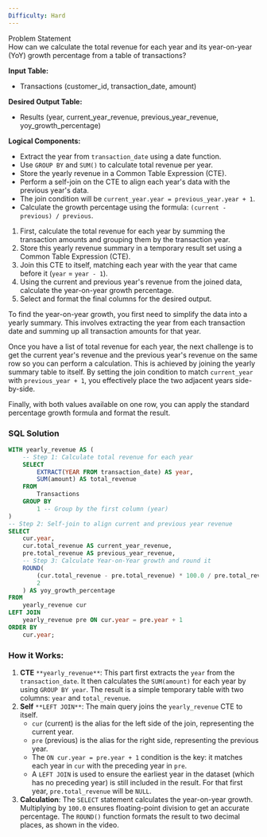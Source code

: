 ```yaml
---
Difficulty: Hard
---
```

  

Problem Statement  
How can we calculate the total revenue for each year and its year-on-year (YoY) growth percentage from a table of transactions?

**Input Table:**

- Transactions (customer_id, transaction_date, amount)

**Desired Output Table:**

- Results (year, current_year_revenue, previous_year_revenue, yoy_growth_percentage)

**Logical Components:**

- Extract the year from `transaction_date` using a date function.
- Use `GROUP BY` and `SUM()` to calculate total revenue per year.
- Store the yearly revenue in a Common Table Expression (CTE).
- Perform a self-join on the CTE to align each year's data with the previous year's data.
- The join condition will be `current_year.year = previous_year.year + 1`.
- Calculate the growth percentage using the formula: `(current - previous) / previous`.

  

1. First, calculate the total revenue for each year by summing the transaction amounts and grouping them by the transaction year.
2. Store this yearly revenue summary in a temporary result set using a Common Table Expression (CTE).
3. Join this CTE to itself, matching each year with the year that came before it (`year` = `year - 1`).
4. Using the current and previous year's revenue from the joined data, calculate the year-on-year growth percentage.
5. Select and format the final columns for the desired output.

  
To find the year-on-year growth, you first need to simplify the data into a yearly summary. This involves extracting the year from each transaction date and summing up all transaction amounts for that year.

Once you have a list of total revenue for each year, the next challenge is to get the current year's revenue and the previous year's revenue on the same row so you can perform a calculation. This is achieved by joining the yearly summary table to itself. By setting the join condition to match `current_year` with `previous_year + 1`, you effectively place the two adjacent years side-by-side.

Finally, with both values available on one row, you can apply the standard percentage growth formula and format the result.

### SQL Solution

```SQL
WITH yearly_revenue AS (
    -- Step 1: Calculate total revenue for each year
    SELECT
        EXTRACT(YEAR FROM transaction_date) AS year,
        SUM(amount) AS total_revenue
    FROM
        Transactions
    GROUP BY
        1 -- Group by the first column (year)
)
-- Step 2: Self-join to align current and previous year revenue
SELECT
    cur.year,
    cur.total_revenue AS current_year_revenue,
    pre.total_revenue AS previous_year_revenue,
    -- Step 3: Calculate Year-on-Year growth and round it
    ROUND(
        (cur.total_revenue - pre.total_revenue) * 100.0 / pre.total_revenue,
        2
    ) AS yoy_growth_percentage
FROM
    yearly_revenue cur
LEFT JOIN
    yearly_revenue pre ON cur.year = pre.year + 1
ORDER BY
    cur.year;
```

### How it Works:

1. **CTE** `**yearly_revenue**`: This part first extracts the `year` from the `transaction_date`. It then calculates the `SUM(amount)` for each year by using `GROUP BY year`. The result is a simple temporary table with two columns: `year` and `total_revenue`.
2. **Self** `**LEFT JOIN**`: The main query joins the `yearly_revenue` CTE to itself.
    - `cur` (current) is the alias for the left side of the join, representing the current year.
    - `pre` (previous) is the alias for the right side, representing the previous year.
    - The `ON cur.year = pre.year + 1` condition is the key: it matches each year in `cur` with the preceding year in `pre`.
    - A `LEFT JOIN` is used to ensure the earliest year in the dataset (which has no preceding year) is still included in the result. For that first year, `pre.total_revenue` will be `NULL`.
3. **Calculation**: The `SELECT` statement calculates the year-on-year growth. Multiplying by `100.0` ensures floating-point division to get an accurate percentage. The `ROUND()` function formats the result to two decimal places, as shown in the video.